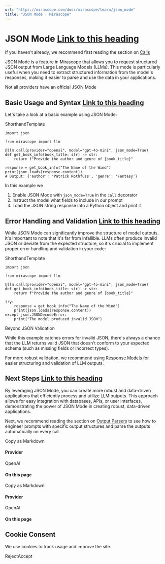 ```yaml
---
url: "https://mirascope.com/docs/mirascope/learn/json_mode"
title: "JSON Mode | Mirascope"
---
```


# JSON Mode [Link to this heading](https://mirascope.com/docs/mirascope/learn/json_mode\#json-mode)

If you haven't already, we recommend first reading the section on [Calls](https://mirascope.com/docs/mirascope/learn/calls)

JSON Mode is a feature in Mirascope that allows you to request structured JSON output from Large Language Models (LLMs). This mode is particularly useful when you need to extract structured information from the model's responses, making it easier to parse and use the data in your applications.

Not all providers have an official JSON Mode

## Basic Usage and Syntax [Link to this heading](https://mirascope.com/docs/mirascope/learn/json_mode\#basic-usage-and-syntax)

Let's take a look at a basic example using JSON Mode:

ShorthandTemplate

```
import json

from mirascope import llm

@llm.call(provider="openai", model="gpt-4o-mini", json_mode=True)
def get_book_info(book_title: str) -> str:
    return f"Provide the author and genre of {book_title}"

response = get_book_info("The Name of the Wind")
print(json.loads(response.content))
# Output: {'author': 'Patrick Rothfuss', 'genre': 'Fantasy'}
```

In this example we

1. Enable JSON Mode with `json_mode=True` in the `call` decorator
2. Instruct the model what fields to include in our prompt
3. Load the JSON string response into a Python object and print it

## Error Handling and Validation [Link to this heading](https://mirascope.com/docs/mirascope/learn/json_mode\#error-handling-and-validation)

While JSON Mode can significantly improve the structure of model outputs, it's important to note that it's far from infallible. LLMs often produce invalid JSON or deviate from the expected structure, so it's crucial to implement proper error handling and validation in your code:

ShorthandTemplate

```
import json

from mirascope import llm

@llm.call(provider="openai", model="gpt-4o-mini", json_mode=True)
def get_book_info(book_title: str) -> str:
    return f"Provide the author and genre of {book_title}"

try:
    response = get_book_info("The Name of the Wind")
    print(json.loads(response.content))
except json.JSONDecodeError:
    print("The model produced invalid JSON")
```

Beyond JSON Validation

While this example catches errors for invalid JSON, there's always a chance that the LLM returns valid JSON that doesn't conform to your expected schema (such as missing fields or incorrect types).

For more robust validation, we recommend using [Response Models](https://mirascope.com/docs/mirascope/learn/response_models) for easier structuring and validation of LLM outputs.

## Next Steps [Link to this heading](https://mirascope.com/docs/mirascope/learn/json_mode\#next-steps)

By leveraging JSON Mode, you can create more robust and data-driven applications that efficiently process and utilize LLM outputs. This approach allows for easy integration with databases, APIs, or user interfaces, demonstrating the power of JSON Mode in creating robust, data-driven applications.

Next, we recommend reading the section on [Output Parsers](https://mirascope.com/docs/mirascope/learn/output_parsers) to see how to engineer prompts with specific output structures and parse the outputs automatically on every call.

Copy as Markdown

#### Provider

OpenAI

#### On this page

Copy as Markdown

#### Provider

OpenAI

#### On this page

## Cookie Consent

We use cookies to track usage and improve the site.

RejectAccept